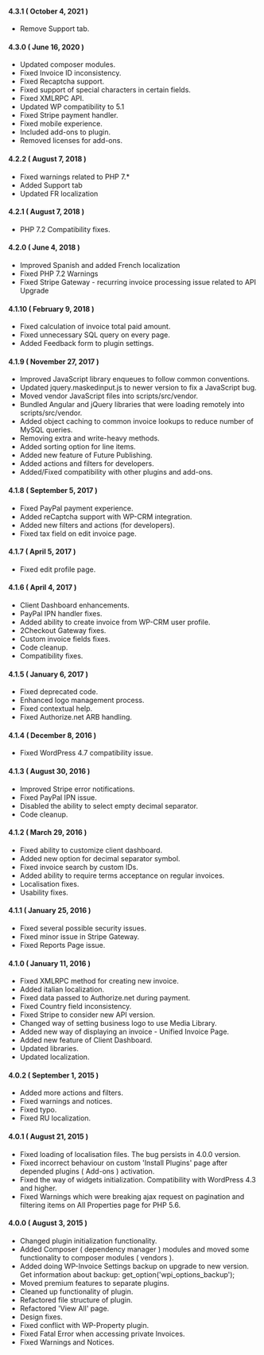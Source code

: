 #### 4.3.1 ( October 4, 2021 )
* Remove Support tab.

#### 4.3.0 ( June 16, 2020 )
* Updated composer modules.
* Fixed Invoice ID inconsistency.
* Fixed Recaptcha support.
* Fixed support of special characters in certain fields.
* Fixed XMLRPC API.
* Updated WP compatibility to 5.1
* Fixed Stripe payment handler.
* Fixed mobile experience.
* Included add-ons to plugin.
* Removed licenses for add-ons.

#### 4.2.2 ( August 7, 2018 )
* Fixed warnings related to PHP 7.*
* Added Support tab
* Updated FR localization

#### 4.2.1 ( August 7, 2018 )
* PHP 7.2 Compatibility fixes.

#### 4.2.0 ( June 4, 2018 )
* Improved Spanish and added French localization
* Fixed PHP 7.2 Warnings
* Fixed Stripe Gateway - recurring invoice processing issue related to API Upgrade

#### 4.1.10 ( February 9, 2018 )
* Fixed calculation of invoice total paid amount.
* Fixed unnecessary SQL query on every page.
* Added Feedback form to plugin settings.

#### 4.1.9 ( November 27, 2017 )
* Improved JavaScript library enqueues to follow common conventions.
* Updated jquery.maskedinput.js to newer version to fix a JavaScript bug.
* Moved vendor JavaScript files into scripts/src/vendor.
* Bundled Angular and jQuery libraries that were loading remotely into scripts/src/vendor.
* Added object caching to common invoice lookups to reduce number of MySQL queries.
* Removing extra and write-heavy methods.
* Added sorting option for line items.
* Added new feature of Future Publishing.
* Added actions and filters for developers.
* Added/Fixed compatibility with other plugins and add-ons.

#### 4.1.8 ( September 5, 2017 )
* Fixed PayPal payment experience.
* Added reCaptcha support with WP-CRM integration.
* Added new filters and actions (for developers).
* Fixed tax field on edit invoice page.

#### 4.1.7 ( April 5, 2017 )
* Fixed edit profile page.

#### 4.1.6 ( April 4, 2017 )
* Client Dashboard enhancements.
* PayPal IPN handler fixes.
* Added ability to create invoice from WP-CRM user profile.
* 2Checkout Gateway fixes.
* Custom invoice fields fixes.
* Code cleanup.
* Compatibility fixes.

#### 4.1.5 ( January 6, 2017 )
* Fixed deprecated code.
* Enhanced logo management process.
* Fixed contextual help.
* Fixed Authorize.net ARB handling.

#### 4.1.4 ( December 8, 2016 )
* Fixed WordPress 4.7 compatibility issue.

#### 4.1.3 ( August 30, 2016 )
* Improved Stripe error notifications.
* Fixed PayPal IPN issue.
* Disabled the ability to select empty decimal separator.
* Code cleanup.

#### 4.1.2 ( March 29, 2016 )
* Fixed ability to customize client dashboard.
* Added new option for decimal separator symbol.
* Fixed invoice search by custom IDs.
* Added ability to require terms acceptance on regular invoices.
* Localisation fixes.
* Usability fixes.

#### 4.1.1 ( January 25, 2016 )
* Fixed several possible security issues.
* Fixed minor issue in Stripe Gateway.
* Fixed Reports Page issue.

#### 4.1.0 ( January 11, 2016 )
* Fixed XMLRPC method for creating new invoice.
* Added italian localization.
* Fixed data passed to Authorize.net during payment.
* Fixed Country field inconsistency.
* Fixed Stripe to consider new API version.
* Changed way of setting business logo to use Media Library.
* Added new way of displaying an invoice - Unified Invoice Page.
* Added new feature of Client Dashboard.
* Updated libraries.
* Updated localization.

#### 4.0.2 ( September 1, 2015 )
* Added more actions and filters.
* Fixed warnings and notices.
* Fixed typo.
* Fixed RU localization.

#### 4.0.1 ( August 21, 2015 )
* Fixed loading of localisation files. The bug persists in 4.0.0 version.
* Fixed incorrect behaviour on custom 'Install Plugins' page after depended plugins ( Add-ons ) activation.
* Fixed the way of widgets initialization. Compatibility with WordPress 4.3 and higher.
* Fixed Warnings which were breaking ajax request on pagination and filtering items on All Properties page for PHP 5.6.

#### 4.0.0 ( August 3, 2015 )
* Changed plugin initialization functionality.
* Added Composer ( dependency manager ) modules and moved some functionality to composer modules ( vendors ).
* Added doing WP-Invoice Settings backup on upgrade to new version. Get information about backup: get_option('wpi_options_backup');
* Moved premium features to separate plugins.
* Cleaned up functionality of plugin.
* Refactored file structure of plugin.
* Refactored 'View All' page.
* Design fixes.
* Fixed conflict with WP-Property plugin.
* Fixed Fatal Error when accessing private Invoices.
* Fixed Warnings and Notices.